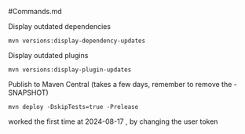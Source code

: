 #Commands.md

Display outdated dependencies
```
mvn versions:display-dependency-updates
```

Display outdated plugins
```
mvn versions:display-plugin-updates
```

Publish to Maven Central (takes a few days, remember to remove the -SNAPSHOT)
```
mvn deploy -DskipTests=true -Prelease
```
worked the first time at 2024-08-17 , by changing the user token
